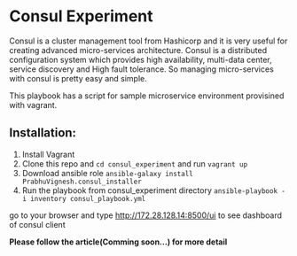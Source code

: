 # Consul Experiment

Consul is a cluster management tool from Hashicorp and it is very useful for creating advanced micro-services architecture. Consul is a distributed configuration system which provides high availability, multi-data center, service discovery and High fault tolerance. So managing micro-services with consul is pretty easy and simple.

This playbook has a script for sample microservice environment provisined with vagrant.
## Installation:

1. Install Vagrant
2. Clone this repo and `cd consul_experiment` and run `vagrant up`
3. Download ansible role `ansible-galaxy install PrabhuVignesh.consul_installer`
4. Run the playbook from consul_experiment directory `ansible-playbook -i inventory consul_playbook.yml`

go to your browser and type http://172.28.128.14:8500/ui to see dashboard of consul client

**Please follow the article(Comming soon...) for more detail**

